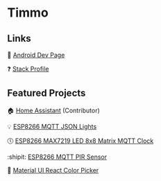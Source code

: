 # Timmo

## Links

:candy: [Android Dev Page](https://play.google.com/store/apps/dev?id=5292588541115872750)

:question: [Stack Profile](https://stackoverflow.com/users/1888770/timmo)

## Featured Projects

:house: [Home Assistant](https://github.com/home-assistant/home-assistant) (Contributor)

:bulb: [ESP8266 MQTT JSON Lights](https://github.com/timmo001/ESP8266-MQTT-JSON-Lights)

:clock5: [ESP8266 MAX7219 LED 8x8 Matrix MQTT Clock](https://github.com/timmo001/ESP8266-LED-Matrix-MQTT-Sign)

:shipit: [ESP8266 MQTT PIR Sensor](https://github.com/timmo001/ESP8266-MQTT-PIR-Sensor)

:rainbow: [Material UI React Color Picker](https://git.timmo.xyz/material-ui-rc-color-picker/)
